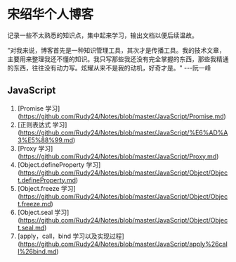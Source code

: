# 宋绍华个人博客 #
记录一些不太熟悉的知识点，集中起来学习，输出文档以便后续温故。

“对我来说，博客首先是一种知识管理工具，其次才是传播工具。我的技术文章，主要用来整理我还不懂的知识。我只写那些我还没有完全掌握的东西，那些我精通的东西，往往没有动力写。炫耀从来不是我的动机，好奇才是。" ---阮一峰

## JavaScript
1. [Promise 学习] (https://github.com/Rudy24/Notes/blob/master/JavaScript/Promise.md)
2. [正则表达式 学习] (https://github.com/Rudy24/Notes/blob/master/JavaScript/%E6%AD%A3%E5%88%99.md)
3. [Proxy 学习] (https://github.com/Rudy24/Notes/blob/master/JavaScript/Proxy.md)
4. [Object.defineProperty 学习] (https://github.com/Rudy24/Notes/blob/master/JavaScript/Object/Object.defineProperty.md)
5. [Object.freeze 学习] (https://github.com/Rudy24/Notes/blob/master/JavaScript/Object/Object.freeze.md)
6. [Object.seal 学习] (https://github.com/Rudy24/Notes/blob/master/JavaScript/Object/Object.seal.md)
3. [apply，call，bind 学习以及实现过程] (https://github.com/Rudy24/Notes/blob/master/JavaScript/apply%26call%26bind.md)